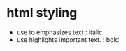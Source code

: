 # html styling 
- use <em></em> to emphasizes text : italic
- use <strong></strong> highlights important text. : bold 
